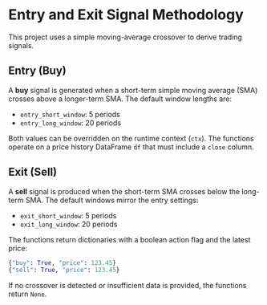 # Entry and Exit Signal Methodology

This project uses a simple moving-average crossover to derive trading signals.

## Entry (Buy)

A **buy** signal is generated when a short-term simple moving average (SMA)
crosses above a longer-term SMA. The default window lengths are:

- `entry_short_window`: 5 periods
- `entry_long_window`: 20 periods

Both values can be overridden on the runtime context (`ctx`). The functions
operate on a price history DataFrame `df` that must include a `close` column.

## Exit (Sell)

A **sell** signal is produced when the short-term SMA crosses below the
long-term SMA. The default windows mirror the entry settings:

- `exit_short_window`: 5 periods
- `exit_long_window`: 20 periods

The functions return dictionaries with a boolean action flag and the latest
price:

```python
{"buy": True, "price": 123.45}
{"sell": True, "price": 123.45}
```

If no crossover is detected or insufficient data is provided, the functions
return `None`.
